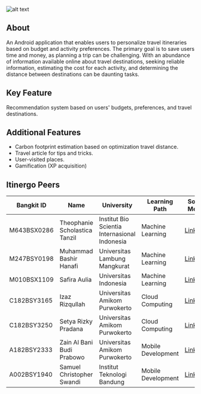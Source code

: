 ![alt text](https://github.com/Bangkit-Capstone-Project-CH2-PS025/.github/blob/main/GitHub%20Banner%20(2).png)
## About
An Android application that enables users to personalize travel itineraries based on budget and activity preferences. The primary goal is to save users time and money, as planning a trip can be challenging. With an abundance of information available online about travel destinations, seeking reliable information, estimating the cost for each activity, and determining the distance between destinations can be daunting tasks.

## Key Feature
Recommendation system based on users' budgets, preferences, and travel destinations.

## Additional Features
- Carbon footprint estimation based on optimization travel distance.
- Travel article for tips and tricks.
- User-visited places.
- Gamification (XP acquisition)

## Itinergo Peers
| Bangkit ID | Name | University | Learning Path | Social Media |
|-----|-------|------|------|------|
| M643BSX0286   | Theophanie Scholastica Tanzil |  Institut Bio Scientia Internasional Indonesia | Machine Learning | [LinkedIn](https://www.linkedin.com/in/thscho/)
| M247BSY0198   |  Muhammad Bashir Hanafi  | Universitas Lambung Mangkurat | Machine Learning | [LinkedIn](https://www.linkedin.com/in/bashirhanafi)
| M010BSX1109 | Safira Aulia | Universitas Indonesia | Machine Learning | [LinkedIn](https://www.linkedin.com/in/safiraaulia5/)
| C182BSY3165 | Izaz Rizqullah | Universitas Amikom Purwokerto | Cloud Computing | [LinkedIn](https://www.linkedin.com/in/izaz-rizqullah/)
 | C182BSY3250 |  Setya Rizky Pradana | Universitas Amikom Purwokerto | Cloud Computing | [LinkedIn](https://www.linkedin.com/in/setya-rp/)
| A182BSY2333 | Zain Al Bani Budi Prabowo | Universitas Amikom Purwokerto | Mobile Development | [LinkedIn](https://www.linkedin.com/in/zainalbani/)
| A002BSY1940 |  Samuel Christopher Swandi | Institut Teknologi Bandung | Mobile Development | [LinkedIn](https://www.linkedin.com/in/samuelswandi/)
